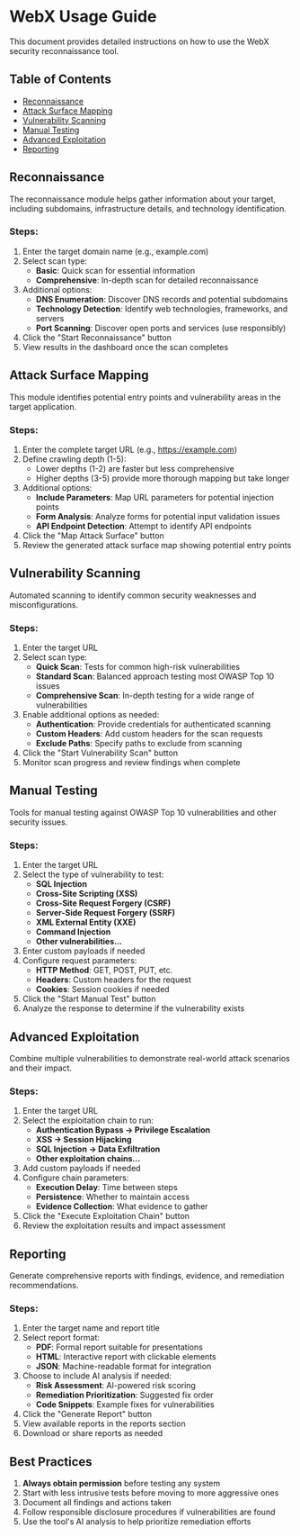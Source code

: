 # WebX Usage Guide

This document provides detailed instructions on how to use the WebX security reconnaissance tool.

## Table of Contents
- [Reconnaissance](#reconnaissance)
- [Attack Surface Mapping](#attack-surface-mapping)
- [Vulnerability Scanning](#vulnerability-scanning)
- [Manual Testing](#manual-testing)
- [Advanced Exploitation](#advanced-exploitation)
- [Reporting](#reporting)

## Reconnaissance

The reconnaissance module helps gather information about your target, including subdomains, infrastructure details, and technology identification.

### Steps:
1. Enter the target domain name (e.g., example.com)
2. Select scan type:
   - **Basic**: Quick scan for essential information
   - **Comprehensive**: In-depth scan for detailed reconnaissance
3. Additional options:
   - **DNS Enumeration**: Discover DNS records and potential subdomains
   - **Technology Detection**: Identify web technologies, frameworks, and servers
   - **Port Scanning**: Discover open ports and services (use responsibly)
4. Click the "Start Reconnaissance" button
5. View results in the dashboard once the scan completes

## Attack Surface Mapping

This module identifies potential entry points and vulnerability areas in the target application.

### Steps:
1. Enter the complete target URL (e.g., https://example.com)
2. Define crawling depth (1-5):
   - Lower depths (1-2) are faster but less comprehensive
   - Higher depths (3-5) provide more thorough mapping but take longer
3. Additional options:
   - **Include Parameters**: Map URL parameters for potential injection points
   - **Form Analysis**: Analyze forms for potential input validation issues
   - **API Endpoint Detection**: Attempt to identify API endpoints
4. Click the "Map Attack Surface" button
5. Review the generated attack surface map showing potential entry points

## Vulnerability Scanning

Automated scanning to identify common security weaknesses and misconfigurations.

### Steps:
1. Enter the target URL
2. Select scan type:
   - **Quick Scan**: Tests for common high-risk vulnerabilities
   - **Standard Scan**: Balanced approach testing most OWASP Top 10 issues
   - **Comprehensive Scan**: In-depth testing for a wide range of vulnerabilities
3. Enable additional options as needed:
   - **Authentication**: Provide credentials for authenticated scanning
   - **Custom Headers**: Add custom headers for the scan requests
   - **Exclude Paths**: Specify paths to exclude from scanning
4. Click the "Start Vulnerability Scan" button
5. Monitor scan progress and review findings when complete

## Manual Testing

Tools for manual testing against OWASP Top 10 vulnerabilities and other security issues.

### Steps:
1. Enter the target URL
2. Select the type of vulnerability to test:
   - **SQL Injection**
   - **Cross-Site Scripting (XSS)**
   - **Cross-Site Request Forgery (CSRF)**
   - **Server-Side Request Forgery (SSRF)**
   - **XML External Entity (XXE)**
   - **Command Injection**
   - **Other vulnerabilities...**
3. Enter custom payloads if needed
4. Configure request parameters:
   - **HTTP Method**: GET, POST, PUT, etc.
   - **Headers**: Custom headers for the request
   - **Cookies**: Session cookies if needed
5. Click the "Start Manual Test" button
6. Analyze the response to determine if the vulnerability exists

## Advanced Exploitation

Combine multiple vulnerabilities to demonstrate real-world attack scenarios and their impact.

### Steps:
1. Enter the target URL
2. Select the exploitation chain to run:
   - **Authentication Bypass → Privilege Escalation**
   - **XSS → Session Hijacking**
   - **SQL Injection → Data Exfiltration**
   - **Other exploitation chains...**
3. Add custom payloads if needed
4. Configure chain parameters:
   - **Execution Delay**: Time between steps
   - **Persistence**: Whether to maintain access
   - **Evidence Collection**: What evidence to gather
5. Click the "Execute Exploitation Chain" button
6. Review the exploitation results and impact assessment

## Reporting

Generate comprehensive reports with findings, evidence, and remediation recommendations.

### Steps:
1. Enter the target name and report title
2. Select report format:
   - **PDF**: Formal report suitable for presentations
   - **HTML**: Interactive report with clickable elements
   - **JSON**: Machine-readable format for integration
3. Choose to include AI analysis if needed:
   - **Risk Assessment**: AI-powered risk scoring
   - **Remediation Prioritization**: Suggested fix order
   - **Code Snippets**: Example fixes for vulnerabilities
4. Click the "Generate Report" button
5. View available reports in the reports section
6. Download or share reports as needed

## Best Practices

1. **Always obtain permission** before testing any system
2. Start with less intrusive tests before moving to more aggressive ones
3. Document all findings and actions taken
4. Follow responsible disclosure procedures if vulnerabilities are found
5. Use the tool's AI analysis to help prioritize remediation efforts